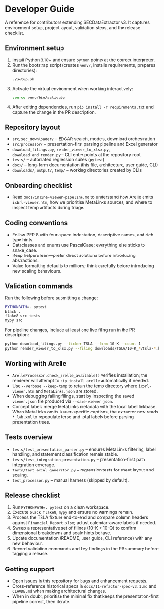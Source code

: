 # Developer Guide

A reference for contributors extending SECDataExtractor v3. It captures environment
setup, project layout, validation steps, and the release checklist.

## Environment setup
1. Install Python 3.10+ and ensure `python` points at the correct interpreter.
2. Run the bootstrap script (creates `venv/`, installs requirements, prepares
   directories):
   ```bash
   ./setup.sh
   ```
3. Activate the virtual environment when working interactively:
   ```bash
   source venv/bin/activate
   ```
4. After editing dependencies, run `pip install -r requirements.txt` and capture the
   change in the PR description.

## Repository layout
- `src/sec_downloader/` – EDGAR search, models, download orchestration
- `src/processor/` – presentation-first parsing pipeline and Excel generator
- `download_filings.py`, `render_viewer_to_xlsx.py`, `download_and_render.py` – CLI
  entry points at the repository root
- `tests/` – automated regression suites (`pytest`)
- `docs/` – long-form documentation (this file, architecture, user guide, CLI)
- `downloads/`, `output/`, `temp/` – working directories created by CLIs

## Onboarding checklist
- Read `docs/inline-viewer-pipeline.md` to understand how Arelle emits
  `ixbrl-viewer.htm`, how we prioritise MetaLinks sources, and where to inspect
  temp artifacts during triage.

## Coding conventions
- Follow PEP 8 with four-space indentation, descriptive names, and rich type hints.
- Dataclasses and enums use PascalCase; everything else sticks to snake_case.
- Keep helpers lean—prefer direct solutions before introducing abstractions.
- Value formatting defaults to millions; think carefully before introducing new
  scaling behaviours.

## Validation commands
Run the following before submitting a change:
```bash
PYTHONPATH=. pytest
black .
flake8 src tests
mypy src
```
For pipeline changes, include at least one live filing run in the PR description:
```bash
python download_filings.py --ticker TSLA --form 10-K --count 1
python render_viewer_to_xlsx.py --filing downloads/TSLA/10-K_*/tsla-*.htm --out output/tsla.xlsx
```

## Working with Arelle
- `ArelleProcessor.check_arelle_available()` verifies installation; the renderer will
  attempt to `pip install arelle` automatically if needed.
- Use `--verbose --keep-temp` to retain the temp directory where `ixbrl-viewer.htm`
  and `MetaLinks.json` are stored.
- When debugging failing filings, start by inspecting the saved `viewer.json` file
  produced via `--save-viewer-json`.
- Concept labels merge MetaLinks metadata with the local label linkbase. When MetaLinks
  omits issuer-specific captions, the extractor now reads `*_lab.xml` to repopulate terse and
  total labels before parsing presentation trees.

## Tests overview
- `tests/test_presentation_parser.py` – ensures MetaLinks filtering, label handling,
  and statement classification remain stable.
- `tests/test_integration_presentation.py` – presentation-first path integration
  coverage.
- `tests/test_excel_generator.py` – regression tests for sheet layout and scaling.
- `test_processor.py` – manual harness (skipped by default).

## Release checklist
1. Run `PYTHONPATH=. pytest` on a clean workspace.
2. Execute `black`, `flake8`, `mypy` and ensure no warnings remain.
3. Process the TSLA fixture end-to-end and compare column headers against
   `Financial_Report.xlsx`; adjust calendar-aware labels if needed.
4. Sweep a representative set of filings (10-K + 10-Q) to confirm dimensional
   breakdowns and scale hints behave.
5. Update documentation (README, user guide, CLI reference) with any new behaviour.
6. Record validation commands and key findings in the PR summary before tagging a
   release.

## Getting support
- Open issues in this repository for bugs and enhancement requests.
- Cross-reference historical specs in `docs/11-refactor-spec-v3.1.md` and
  `CLAUDE.md` when making architectural changes.
- When in doubt, prioritise the minimal fix that keeps the presentation-first
  pipeline correct, then iterate.

